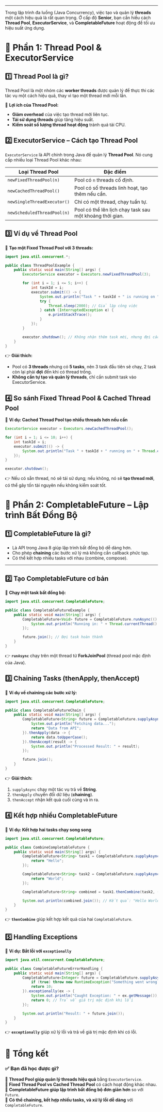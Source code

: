 
---
Trong lập trình đa luồng (Java Concurrency), việc tạo và quản lý **threads** một cách hiệu quả là rất quan trọng. Ở cấp độ **Senior**, bạn cần hiểu cách **Thread Pool**, **ExecutorService**, và **CompletableFuture** hoạt động để tối ưu hiệu suất ứng dụng.

# **📌 Phần 1: Thread Pool & ExecutorService**

## **1️⃣ Thread Pool là gì?**

Thread Pool là một nhóm các **worker threads** được quản lý để thực thi các tác vụ một cách hiệu quả, thay vì tạo một thread mới mỗi lần.

📌 **Lợi ích của Thread Pool:**

- **Giảm overhead** của việc tạo thread mới liên tục.
- **Tái sử dụng threads** giúp tăng hiệu suất.
- **Kiểm soát số lượng thread hoạt động** tránh quá tải CPU.

## **2️⃣ ExecutorService – Cách tạo Thread Pool**

`ExecutorService` là API chính trong Java để quản lý **Thread Pool**. Nó cung cấp nhiều loại Thread Pool khác nhau:

|Loại Thread Pool|Đặc điểm|
|---|---|
|`newFixedThreadPool(n)`|Pool có `n` threads cố định.|
|`newCachedThreadPool()`|Pool có số threads linh hoạt, tạo thêm nếu cần.|
|`newSingleThreadExecutor()`|Chỉ có một thread, chạy tuần tự.|
|`newScheduledThreadPool(n)`|Pool có thể lên lịch chạy task sau một khoảng thời gian.|
## **3️⃣ Ví dụ về Thread Pool**

📌 **Tạo một Fixed Thread Pool với 3 threads:**

```java
import java.util.concurrent.*;

public class ThreadPoolExample {
    public static void main(String[] args) {
        ExecutorService executor = Executors.newFixedThreadPool(3);

        for (int i = 1; i <= 5; i++) {
            int taskId = i;
            executor.submit(() -> {
                System.out.println("Task " + taskId + " is running on " + Thread.currentThread().getName());
                try {
                    Thread.sleep(2000); // Giả lập công việc
                } catch (InterruptedException e) {
                    e.printStackTrace();
                }
            });
        }

        executor.shutdown(); // Không nhận thêm task mới, nhưng đợi các task hiện tại hoàn thành
    }
}
```
👉 **Giải thích:**

- Pool có **3 threads** nhưng có **5 tasks**, nên 3 task đầu tiên sẽ chạy, 2 task còn lại phải **đợi** đến khi có thread trống.
- **Không cần tự tạo và quản lý threads**, chỉ cần submit task vào ExecutorService.
## **4️⃣ So sánh Fixed Thread Pool & Cached Thread Pool**

📌 **Ví dụ: Cached Thread Pool tạo nhiều threads hơn nếu cần**
```java
ExecutorService executor = Executors.newCachedThreadPool();

for (int i = 1; i <= 10; i++) {
    int taskId = i;
    executor.submit(() -> {
        System.out.println("Task " + taskId + " running on " + Thread.currentThread().getName());
    });
}

executor.shutdown();
```
👉 Nếu có sẵn thread, nó sẽ tái sử dụng; nếu không, nó sẽ **tạo thread mới**, có thể gây tốn tài nguyên nếu không kiểm soát tốt.

# **📌 Phần 2: CompletableFuture – Lập trình Bất Đồng Bộ**

## **1️⃣ CompletableFuture là gì?**

- Là API trong Java 8 giúp lập trình bất đồng bộ dễ dàng hơn.
- Cho phép **chaining** các bước xử lý mà không cần callback phức tạp.
- Có thể kết hợp nhiều tasks với nhau (combine, compose).

---

## **2️⃣ Tạo CompletableFuture cơ bản**

📌 **Chạy một task bất đồng bộ:**
```java
import java.util.concurrent.CompletableFuture;

public class CompletableFutureExample {
    public static void main(String[] args) {
        CompletableFuture<Void> future = CompletableFuture.runAsync(() -> {
            System.out.println("Running in: " + Thread.currentThread().getName());
        });

        future.join(); // Đợi task hoàn thành
    }
}
```
👉 **`runAsync`** chạy trên một thread từ **ForkJoinPool** (thread pool mặc định của Java).


## **3️⃣ Chaining Tasks (thenApply, thenAccept)**

📌 **Ví dụ về chaining các bước xử lý:**
```java
import java.util.concurrent.CompletableFuture;

public class CompletableFutureChain {
    public static void main(String[] args) {
        CompletableFuture<String> future = CompletableFuture.supplyAsync(() -> {
            System.out.println("Fetching data...");
            return "Data from API";
        }).thenApply(data -> {
            return data.toUpperCase();
        }).thenAccept(result -> {
            System.out.println("Processed Result: " + result);
        });

        future.join();
    }
}
```
👉 **Giải thích:**

1. `supplyAsync` chạy một tác vụ trả về **String**.
2. `thenApply` chuyển đổi dữ liệu (**chaining**).
3. `thenAccept` nhận kết quả cuối cùng và in ra.

## **4️⃣ Kết hợp nhiều CompletableFuture**

📌 **Ví dụ: Kết hợp hai tasks chạy song song**
```java
import java.util.concurrent.CompletableFuture;

public class CombineCompletableFuture {
    public static void main(String[] args) {
        CompletableFuture<String> task1 = CompletableFuture.supplyAsync(() -> {
            return "Hello";
        });

        CompletableFuture<String> task2 = CompletableFuture.supplyAsync(() -> {
            return "World";
        });

        CompletableFuture<String> combined = task1.thenCombine(task2, (res1, res2) -> res1 + " " + res2);

        System.out.println(combined.join()); // Kết quả: "Hello World"
    }
}
```
👉 **`thenCombine`** giúp kết hợp kết quả của hai `CompletableFuture`.

## **5️⃣ Handling Exceptions**

📌 **Ví dụ: Bắt lỗi với `exceptionally`**
```java
import java.util.concurrent.CompletableFuture;

public class CompletableFutureErrorHandling {
    public static void main(String[] args) {
        CompletableFuture<Integer> future = CompletableFuture.supplyAsync(() -> {
            if (true) throw new RuntimeException("Something went wrong!");
            return 10;
        }).exceptionally(ex -> {
            System.out.println("Caught Exception: " + ex.getMessage());
            return 0; // Trả về giá trị mặc định khi lỗi
        });

        System.out.println("Result: " + future.join());
    }
}
```
👉 **`exceptionally`** giúp xử lý lỗi và trả về giá trị mặc định khi có lỗi.
# **🚀 Tổng kết**

### ✅ **Bạn đã học được gì?**

🔹 **Thread Pool giúp quản lý threads hiệu quả** bằng `ExecutorService`.  
🔹 **Fixed Thread Pool vs Cached Thread Pool** có cách hoạt động khác nhau.  
🔹 **CompletableFuture giúp lập trình bất đồng bộ đơn giản hơn** so với `Future`.  
🔹 **Có thể chaining, kết hợp nhiều tasks, và xử lý lỗi dễ dàng** với `CompletableFuture`.